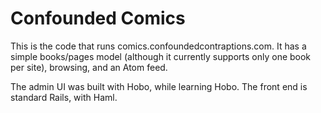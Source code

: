 Confounded Comics
=================

This is the code that runs comics.confoundedcontraptions.com. It has
a simple books/pages model (although it currently supports only one
book per site), browsing, and an Atom feed.

The admin UI was built with Hobo, while learning Hobo. The front end
is standard Rails, with Haml.
